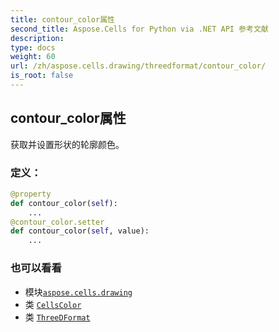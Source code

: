 ```yaml
---
title: contour_color属性
second_title: Aspose.Cells for Python via .NET API 参考文献
description:
type: docs
weight: 60
url: /zh/aspose.cells.drawing/threedformat/contour_color/
is_root: false
---
```

## contour_color属性

获取并设置形状的轮廓颜色。
### 定义：
```python
@property
def contour_color(self):
    ...
@contour_color.setter
def contour_color(self, value):
    ...
```

### 也可以看看
* 模块[`aspose.cells.drawing`](../../)
* 类 [`CellsColor`](/cells/python-net/zh/aspose.cells/cellscolor)
* 类 [`ThreeDFormat`](/cells/python-net/zh/aspose.cells.drawing/threedformat)
